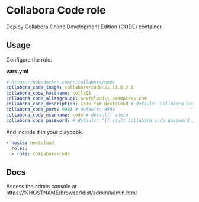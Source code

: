 # Collabora Code role

Deploy Collabora Online Development Edition (CODE) container.

## Usage

Configure the role.

**vars.yml**

```yml
# https://hub.docker.com/r/collabora/code
collabora_code_image: collabora/code:21.11.4.2.1
collabora_code_hostname: colla01
collabora_code_aliasgroup1: nextcloud\\.example\\.com
collabora_code_description: Code for Nextcloud # default: Collabora Code
collabora_code_port: 9981 # default: 9980
collabora_code_username: code # default: admin
collabora_code_password: # default: "{{ vault_collabora_code_password }}"
```

And include it in your playbook.

```yml
- hosts: nextcloud
  roles:
  - role: collabora-code
```

## Docs

Access the admin console at <https://%HOSTNAME/browser/dist/admin/admin.html>
